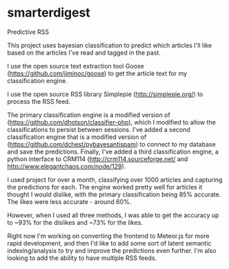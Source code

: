 smarterdigest
=============

Predictive RSS

This project uses bayesian classification to predict which articles I'll like based on the articles I've read and tagged in the past. 

I use the open source text extraction tool Goose (https://github.com/jiminoc/goose) to get the article text for my classification engine. 

I use the open source RSS library Simplepie (http://simplepie.org/) to process the RSS feed. 

The primary classification engine is a modified version of (https://github.com/dhotson/classifier-php), which I modified to allow the classifications to persist between sessions. 
I've added a second classification engine that is a modified version of (https://github.com/dchest/pybayesantispam) to connect to my database and save the predictions. 
Finally, I've added a third classification engine, a python interface to CRM114 (http://crm114.sourceforge.net/ and http://www.elegantchaos.com/node/129).

I used project for over a month, classifying over 1000 articles and capturing the predictions for each. The engine worked pretty well for articles it thought I would dislike, with the primary classification being 85% accurate. The likes were less accurate - around 60%.

However, when I used all three methods, I was able to get the accuracy up to ~93% for the dislikes and ~73% for the likes. 

Right now I'm working on converting the frontend to Meteor.js for more rapid development, and then I'd like to add some sort of latent semantic indexing/analysis to try and improve the predictions even further. I'm also looking to add the ability to have multiple RSS feeds. 
